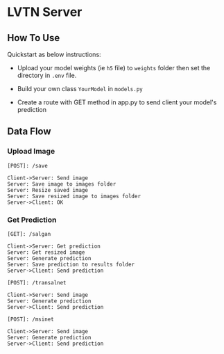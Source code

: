 # LVTN Server
## How To Use
Quickstart as below instructions:
- Upload your model weights (ie `h5` file) to `weights` folder then set the directory in `.env` file. 

- Build your own class `YourModel` in `models.py`

- Create a route with GET method in app.py to send client your model's prediction
## Data Flow
### Upload Image
`[POST]: /save`
```sequence
Client->Server: Send image 
Server: Save image to images folder
Server: Resize saved image
Server: Save resized image to images folder
Server->Client: OK
```
### Get Prediction
`[GET]: /salgan`
```sequence
Client->Server: Get prediction 
Server: Get resized image
Server: Generate prediction
Server: Save prediction to results folder
Server->Client: Send prediction
```

`[POST]: /transalnet`
```sequence
Client->Server: Send image
Server: Generate prediction
Server->Client: Send prediction
```

`[POST]: /msinet`
```sequence
Client->Server: Send image
Server: Generate prediction
Server->Client: Send prediction
```
